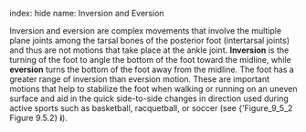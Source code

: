 index: hide
name: Inversion and Eversion

Inversion and eversion are complex movements that involve the multiple plane joints among the tarsal bones of the posterior foot (intertarsal joints) and thus are not motions that take place at the ankle joint.  **Inversion** is the turning of the foot to angle the bottom of the foot toward the midline, while  **eversion** turns the bottom of the foot away from the midline. The foot has a greater range of inversion than eversion motion. These are important motions that help to stabilize the foot when walking or running on an uneven surface and aid in the quick side-to-side changes in direction used during active sports such as basketball, racquetball, or soccer (see {'Figure_9_5_2 Figure 9.5.2} **i**).
